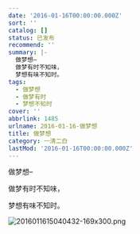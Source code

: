 ```yaml
---
date: '2016-01-16T00:00:00.000Z'
sort: ''
catalog: []
status: 已发布
recommend: ''
summary: |-
  做梦想–
  做梦有时不知味，
  梦想有味不知时。
tags:
  - 做梦想
  - 做梦有时
  - 梦想不知时
cover: ''
abbrlink: 1485
urlname: 2016-01-16-做梦想
title: 做梦想
category: 一清二白
lastMod: '2016-01-16T00:00:00.000Z'
---
```


做梦想–


做梦有时不知味，


梦想有味不知时。


![2016011615040432-169x300.png](http://image.bmqy.net/uploads/2016/01/2016011615040432-169x300.png)

